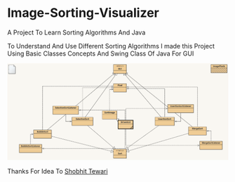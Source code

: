 # Image-Sorting-Visualizer
A Project To Learn Sorting Algorithms And Java

To Understand And Use Different Sorting Algorithms I made this Project Using Basic Classes Concepts And Swing Class Of Java For GUI

![Pattern I Followed](https://github.com/hackingguy/Image-Sorting-Visualizer/blob/master/Relation%20Schema.png?raw=true)

Thanks For Idea To [Shobhit Tewari](https://github.com/Candy-Tewari/)
